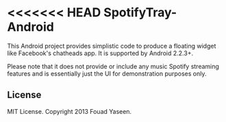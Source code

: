 <<<<<<< HEAD
SpotifyTray-Android
===================
This Android project provides simplistic code to produce a floating
widget like Facebook's chatheads app. It is supported by Android 2.2.3+.

Please note that it does not provide or include any music Spotify
streaming features and is essentially just the UI for demonstration
purposes only.

## License
MIT License. Copyright 2013 Fouad Yaseen.